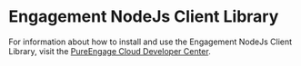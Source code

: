 # Engagement NodeJs Client Library

For information about how to install and use the Engagement NodeJs Client Library, visit the [PureEngage Cloud Developer Center](https://developer.genesyscloud.com/client-libraries/engagement).